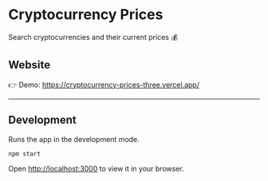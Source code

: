 # Cryptocurrency Prices

Search cryptocurrencies and their current prices 💰

## Website

👉 Demo: <https://cryptocurrency-prices-three.vercel.app/>

---

## Development

Runs the app in the development mode.

```bash
npm start
```

Open [http://localhost:3000](http://localhost:3000) to view it in your browser.
